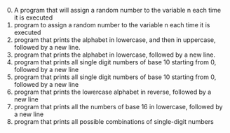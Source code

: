 0. A program that will assign a random number to the variable n each time it is executed
1. program to assign a random number to the variable n each time it is executed
3. program that prints the alphabet in lowercase, and then in uppercase, followed by a new line.
4.  program that prints the alphabet in lowercase, followed by a new line.
5. program that prints all single digit numbers of base 10 starting from 0, followed by a new line
6. program that prints all single digit numbers of base 10 starting from 0, followed by a new line
7. program that prints the lowercase alphabet in reverse, followed by a new line
8. program that prints all the numbers of base 16 in lowercase, followed by a new line
9. program that prints all possible combinations of single-digit numbers
